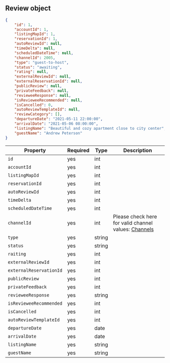 ## Review object

```json
{
	"id": 1,
	"accountId": 1,
	"listingMapId": 1,
	"reservationId": 1,
	"autoReviewId": null,
	"timeDelta": null,
	"scheduledDateTime": null,
	"channelId": 2005,
	"type": "guest-to-host",
	"status": "awaiting",
	"rating": null,
	"externalReviewId": null,
	"externalReservationId": null,
	"publicReview": null,
	"privateFeedback": null,
	"revieweeResponse": null,
	"isRevieweeRecommended": null,
	"isCancelled": 0,
	"autoReviewTemplateId": null,
	"reviewCategory": [],
	"departureDate": "2021-05-11 22:00:00",
	"arrivalDate": "2021-05-06 08:00:00",
	"listingName": "Beautiful and cozy apartment close to city center",
	"guestName": "Andrew Peterson"
}
```

Property | Required | Type | Description
-------- | -------- | ---- | ----------- 
`id` | yes | int |
`accountId` | yes | int |
`listingMapId` | yes | int |
`reservationId` | yes | int |
`autoReviewId` | yes | int |
`timeDelta` | yes | int |
`scheduledDateTime` | yes | int |
`channelId` | yes | int | Please check here for valid channel values: [Channels](#reservation-channels)
`type` | yes | string |
`status` | yes | string |
`raiting` | yes | int |
`externalReviewId` | yes | int |
`externalReservationId` | yes | int |
`publicReview` | yes | int |
`privateFeedback` | yes | int |
`revieweeResponse` | yes | string |
`isRevieweeRecommended` | yes | int |
`isCancelled` | yes | int |
`autoReviewTemplateId` | yes | int |
`departureDate` | yes | date |
`arrivalDate` | yes | date |
`listingName` | yes | string |
`guestName` | yes | string |